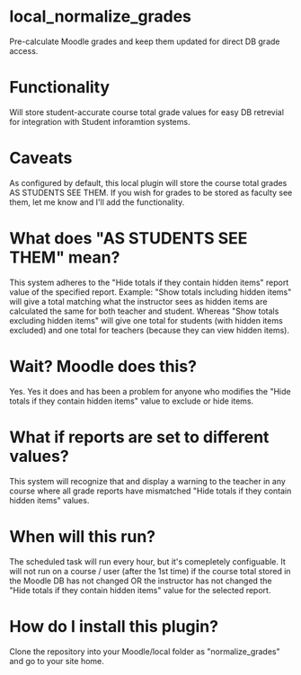# local_normalize_grades
Pre-calculate Moodle grades and keep them updated for direct DB grade access.

# Functionality
Will store student-accurate course total grade values for easy DB retrevial for integration with Student inforamtion systems.

# Caveats
As configured by default, this local plugin will store the course total grades AS STUDENTS SEE THEM.
If you wish for grades to be stored as faculty see them, let me know and I'll add the functionality.

# What does "AS STUDENTS SEE THEM" mean?
This system adheres to the "Hide totals if they contain hidden items" report value of the specified report.
Example: "Show totals including hidden items" will give a total matching what the instructor sees as hidden items are calculated the same for both teacher and student.
Whereas "Show totals excluding hidden items" will give one total for students (with hidden items excluded) and one total for teachers (because they can view hidden items).

# Wait? Moodle does this?
Yes. Yes it does and has been a problem for anyone who modifies the "Hide totals if they contain hidden items" value to exclude or hide items.

# What if reports are set to different values?
This system will recognize that and display a warning to the teacher in any course where all grade reports have mismatched "Hide totals if they contain hidden items" values.

# When will this run?
The scheduled task will run every hour, but it's comepletely configuable.
It will not run on a course / user (after the 1st time) if the course total stored in the Moodle DB has not changed OR the instructor has not changed the "Hide totals if they contain hidden items" value for the selected report.

# How do I install this plugin?
Clone the repository into your Moodle/local folder as "normalize_grades" and go to your site home.
